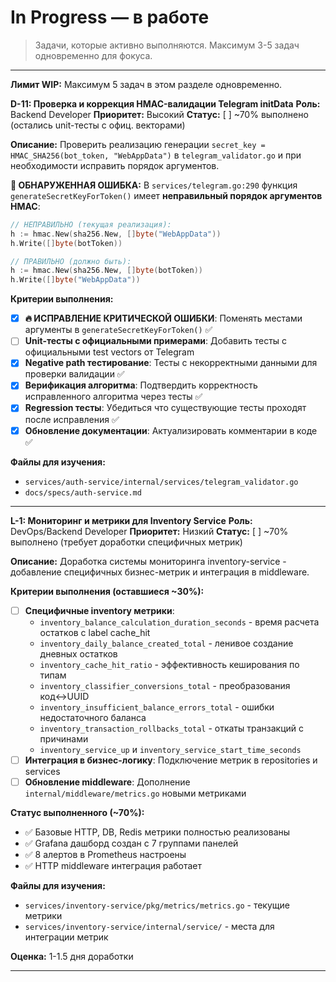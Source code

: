 # In Progress — в работе

> Задачи, которые активно выполняются. Максимум 3-5 задач одновременно для фокуса.

---

**Лимит WIP:** Максимум 5 задач в этом разделе одновременно.


**D-11: Проверка и коррекция HMAC-валидации Telegram initData**
**Роль:** Backend Developer
**Приоритет:** Высокий
**Статус:** [ ] ~70% выполнено (остались unit-тесты с офиц. векторами)

**Описание:**
Проверить реализацию генерации `secret_key = HMAC_SHA256(bot_token, "WebAppData")` в `telegram_validator.go` и при необходимости исправить порядок аргументов.

**🚨 ОБНАРУЖЕННАЯ ОШИБКА:**
В `services/telegram.go:290` функция `generateSecretKeyForToken()` имеет **неправильный порядок аргументов HMAC**:
```go
// НЕПРАВИЛЬНО (текущая реализация):
h := hmac.New(sha256.New, []byte("WebAppData"))
h.Write([]byte(botToken))

// ПРАВИЛЬНО (должно быть):
h := hmac.New(sha256.New, []byte(botToken))
h.Write([]byte("WebAppData"))
```

**Критерии выполнения:**
- [x] **🔥 ИСПРАВЛЕНИЕ КРИТИЧЕСКОЙ ОШИБКИ**: Поменять местами аргументы в `generateSecretKeyForToken()` ✅
- [ ] **Unit-тесты с официальными примерами**: Добавить тесты с официальными test vectors от Telegram
- [x] **Negative path тестирование**: Тесты с некорректными данными для проверки валидации ✅
- [x] **Верификация алгоритма**: Подтвердить корректность исправленного алгоритма через тесты ✅
- [x] **Regression тесты**: Убедиться что существующие тесты проходят после исправления ✅
- [x] **Обновление документации**: Актуализировать комментарии в коде ✅

**Файлы для изучения:**
- `services/auth-service/internal/services/telegram_validator.go`
- `docs/specs/auth-service.md`

---

**L-1: Мониторинг и метрики для Inventory Service**
**Роль:** DevOps/Backend Developer
**Приоритет:** Низкий
**Статус:** [ ] ~70% выполнено (требует доработки специфичных метрик)

**Описание:**
Доработка системы мониторинга inventory-service - добавление специфичных бизнес-метрик и интеграция в middleware.

**Критерии выполнения (оставшиеся ~30%):**
- [ ] **Специфичные inventory метрики**: 
  - `inventory_balance_calculation_duration_seconds` - время расчета остатков с label cache_hit
  - `inventory_daily_balance_created_total` - ленивое создание дневных остатков
  - `inventory_cache_hit_ratio` - эффективность кеширования по типам
  - `inventory_classifier_conversions_total` - преобразования код↔UUID
  - `inventory_insufficient_balance_errors_total` - ошибки недостаточного баланса
  - `inventory_transaction_rollbacks_total` - откаты транзакций с причинами
  - `inventory_service_up` и `inventory_service_start_time_seconds`
- [ ] **Интеграция в бизнес-логику**: Подключение метрик в repositories и services
- [ ] **Обновление middleware**: Дополнение `internal/middleware/metrics.go` новыми метриками

**Статус выполненного (~70%):**
- ✅ Базовые HTTP, DB, Redis метрики полностью реализованы
- ✅ Grafana дашборд создан с 7 группами панелей
- ✅ 8 алертов в Prometheus настроены
- ✅ HTTP middleware интеграция работает

**Файлы для изучения:**
- `services/inventory-service/pkg/metrics/metrics.go` - текущие метрики
- `services/inventory-service/internal/service/` - места для интеграции метрик

**Оценка:** 1-1.5 дня доработки

---